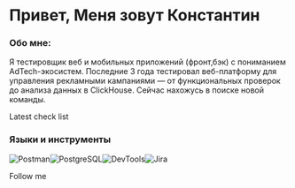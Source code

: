 # Привет, Меня зовут Константин

### Обо мне:
Я тестировщик веб и мобильных приложений (фронт,бэк) с пониманием AdTech-экосистем. Последние 3 года тестировал веб-платформу для управления рекламными кампаниями — от функциональных проверок до анализа данных в ClickHouse. Сейчас нахожусь в поиске новой команды.


Latest check list

### Языки и инструменты

![Postman](https://img.shields.io/badge/Postman-FF6C37?logo=postman)![PostgreSQL](https://img.shields.io/badge/PostgreSQL-4169E1?logo=postgresql)![DevTools](https://img.shields.io/badge/DevTools-4285F4?logo=googlechrome&logoColor=white)![Jira](https://img.shields.io/badge/Jira-0052CC?logo=jira)

Follow me
